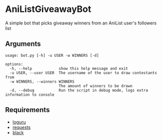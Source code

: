# AniListGiveawayBot
A simple bot that picks giveaway winners from an AniList user's followers list

## Arguments
```
usage: bot.py [-h] -u USER -w WINNERS [-d]

options:
  -h, --help            show this help message and exit
  -u USER, --user USER  The username of the user to draw contestants from
  -w WINNERS, --winners WINNERS
                        The amount of winners to be drawn
  -d, --debug           Run the script in debug mode, logs extra information to console
```

## Requirements
- [loguru](https://github.com/Delgan/loguru)
- [requests](https://github.com/psf/requests)
- [black](https://github.com/psf/black)

